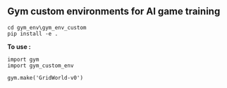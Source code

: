 ## Gym custom environments for AI game training

```{shell}
cd gym_env\gym_env_custom
pip install -e .
```

**To use :**

```{Python}
import gym
import gym_custom_env

gym.make('GridWorld-v0')

```